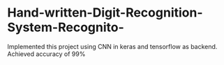 # Hand-written-Digit-Recognition-System-Recognito-
Implemented this project using CNN in keras and tensorflow as backend. Achieved accuracy of 99%
